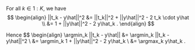 For all $k \in 1:K$, we have
$$
\begin{align}
||t_k - y\hat||^2 &= ||t_k||^2 + ||y\hat||^2 - 2 t_k \cdot y\hat \\
                  &= 1 + ||y\hat||^2 - 2 y\hat_k .
\end{align}
$$

Hence
$$
\begin{align}
\argmin_k ||t_k - y\hat|| &= \argmin_k ||t_k - y\hat||^2 \\
                          &= \argmin_k 1 + ||y\hat||^2 - 2 y\hat_k \\
                          &= \argmax_k y\hat_k .
